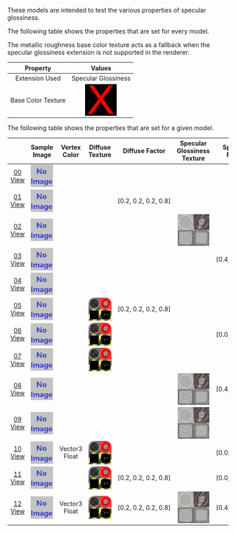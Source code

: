 These models are intended to test the various properties of specular glossiness.  

The following table shows the properties that are set for every model.  

The metallic roughness base color texture acts as a fallback when the specular glossiness extension is not supported in the renderer.  

| Property | **Values** |
| :---: | :---: |
| Extension Used | Specular Glossiness |
| Base Color Texture | [<img src="Thumbnails/BaseColor_X.png" align="middle">](Textures/BaseColor_X.png) |

 
The following table shows the properties that are set for a given model.  

|   | Sample Image | Vertex Color | Diffuse Texture | Diffuse Factor | Specular Glossiness Texture | Specular Factor | Glossiness Factor |
| :---: | :---: | :---: | :---: | :---: | :---: | :---: | :---: |
| [00](Material_SpecularGlossiness_00.gltf)<br>[View](https://bghgary.github.io/glTF-Asset-Generator/Preview/BabylonJS/?fileName=Material_SpecularGlossiness_00.gltf) | [<img src="Thumbnails/Material_SpecularGlossiness_00.png" align="middle">](SampleImages/Material_SpecularGlossiness_00.png) |   |   |   |   |   |   |
| [01](Material_SpecularGlossiness_01.gltf)<br>[View](https://bghgary.github.io/glTF-Asset-Generator/Preview/BabylonJS/?fileName=Material_SpecularGlossiness_01.gltf) | [<img src="Thumbnails/Material_SpecularGlossiness_01.png" align="middle">](SampleImages/Material_SpecularGlossiness_01.png) |   |   | [0.2,&nbsp;0.2,&nbsp;0.2,&nbsp;0.8] |   |   |   |
| [02](Material_SpecularGlossiness_02.gltf)<br>[View](https://bghgary.github.io/glTF-Asset-Generator/Preview/BabylonJS/?fileName=Material_SpecularGlossiness_02.gltf) | [<img src="Thumbnails/Material_SpecularGlossiness_02.png" align="middle">](SampleImages/Material_SpecularGlossiness_02.png) |   |   |   | [<img src="Thumbnails/SpecularGlossiness_Plane.png" align="middle">](Textures/SpecularGlossiness_Plane.png) |   |   |
| [03](Material_SpecularGlossiness_03.gltf)<br>[View](https://bghgary.github.io/glTF-Asset-Generator/Preview/BabylonJS/?fileName=Material_SpecularGlossiness_03.gltf) | [<img src="Thumbnails/Material_SpecularGlossiness_03.png" align="middle">](SampleImages/Material_SpecularGlossiness_03.png) |   |   |   |   | [0.4,&nbsp;0.4,&nbsp;0.4] |   |
| [04](Material_SpecularGlossiness_04.gltf)<br>[View](https://bghgary.github.io/glTF-Asset-Generator/Preview/BabylonJS/?fileName=Material_SpecularGlossiness_04.gltf) | [<img src="Thumbnails/Material_SpecularGlossiness_04.png" align="middle">](SampleImages/Material_SpecularGlossiness_04.png) |   |   |   |   |   | 0.3 |
| [05](Material_SpecularGlossiness_05.gltf)<br>[View](https://bghgary.github.io/glTF-Asset-Generator/Preview/BabylonJS/?fileName=Material_SpecularGlossiness_05.gltf) | [<img src="Thumbnails/Material_SpecularGlossiness_05.png" align="middle">](SampleImages/Material_SpecularGlossiness_05.png) |   | [<img src="Thumbnails/Diffuse_Plane.png" align="middle">](Textures/Diffuse_Plane.png) | [0.2,&nbsp;0.2,&nbsp;0.2,&nbsp;0.8] |   |   |   |
| [06](Material_SpecularGlossiness_06.gltf)<br>[View](https://bghgary.github.io/glTF-Asset-Generator/Preview/BabylonJS/?fileName=Material_SpecularGlossiness_06.gltf) | [<img src="Thumbnails/Material_SpecularGlossiness_06.png" align="middle">](SampleImages/Material_SpecularGlossiness_06.png) |   | [<img src="Thumbnails/Diffuse_Plane.png" align="middle">](Textures/Diffuse_Plane.png) |   |   | [0.0,&nbsp;0.0,&nbsp;0.0] |   |
| [07](Material_SpecularGlossiness_07.gltf)<br>[View](https://bghgary.github.io/glTF-Asset-Generator/Preview/BabylonJS/?fileName=Material_SpecularGlossiness_07.gltf) | [<img src="Thumbnails/Material_SpecularGlossiness_07.png" align="middle">](SampleImages/Material_SpecularGlossiness_07.png) |   | [<img src="Thumbnails/Diffuse_Plane.png" align="middle">](Textures/Diffuse_Plane.png) |   |   |   | 0.3 |
| [08](Material_SpecularGlossiness_08.gltf)<br>[View](https://bghgary.github.io/glTF-Asset-Generator/Preview/BabylonJS/?fileName=Material_SpecularGlossiness_08.gltf) | [<img src="Thumbnails/Material_SpecularGlossiness_08.png" align="middle">](SampleImages/Material_SpecularGlossiness_08.png) |   |   |   | [<img src="Thumbnails/SpecularGlossiness_Plane.png" align="middle">](Textures/SpecularGlossiness_Plane.png) | [0.4,&nbsp;0.4,&nbsp;0.4] |   |
| [09](Material_SpecularGlossiness_09.gltf)<br>[View](https://bghgary.github.io/glTF-Asset-Generator/Preview/BabylonJS/?fileName=Material_SpecularGlossiness_09.gltf) | [<img src="Thumbnails/Material_SpecularGlossiness_09.png" align="middle">](SampleImages/Material_SpecularGlossiness_09.png) |   |   |   | [<img src="Thumbnails/SpecularGlossiness_Plane.png" align="middle">](Textures/SpecularGlossiness_Plane.png) |   | 0.3 |
| [10](Material_SpecularGlossiness_10.gltf)<br>[View](https://bghgary.github.io/glTF-Asset-Generator/Preview/BabylonJS/?fileName=Material_SpecularGlossiness_10.gltf) | [<img src="Thumbnails/Material_SpecularGlossiness_10.png" align="middle">](SampleImages/Material_SpecularGlossiness_10.png) | Vector3 Float | [<img src="Thumbnails/Diffuse_Plane.png" align="middle">](Textures/Diffuse_Plane.png) |   |   | [0.0,&nbsp;0.0,&nbsp;0.0] |   |
| [11](Material_SpecularGlossiness_11.gltf)<br>[View](https://bghgary.github.io/glTF-Asset-Generator/Preview/BabylonJS/?fileName=Material_SpecularGlossiness_11.gltf) | [<img src="Thumbnails/Material_SpecularGlossiness_11.png" align="middle">](SampleImages/Material_SpecularGlossiness_11.png) |   | [<img src="Thumbnails/Diffuse_Plane.png" align="middle">](Textures/Diffuse_Plane.png) | [0.2,&nbsp;0.2,&nbsp;0.2,&nbsp;0.8] |   | [0.0,&nbsp;0.0,&nbsp;0.0] |   |
| [12](Material_SpecularGlossiness_12.gltf)<br>[View](https://bghgary.github.io/glTF-Asset-Generator/Preview/BabylonJS/?fileName=Material_SpecularGlossiness_12.gltf) | [<img src="Thumbnails/Material_SpecularGlossiness_12.png" align="middle">](SampleImages/Material_SpecularGlossiness_12.png) | Vector3 Float | [<img src="Thumbnails/Diffuse_Plane.png" align="middle">](Textures/Diffuse_Plane.png) | [0.2,&nbsp;0.2,&nbsp;0.2,&nbsp;0.8] | [<img src="Thumbnails/SpecularGlossiness_Plane.png" align="middle">](Textures/SpecularGlossiness_Plane.png) | [0.4,&nbsp;0.4,&nbsp;0.4] | 0.3 |
 
